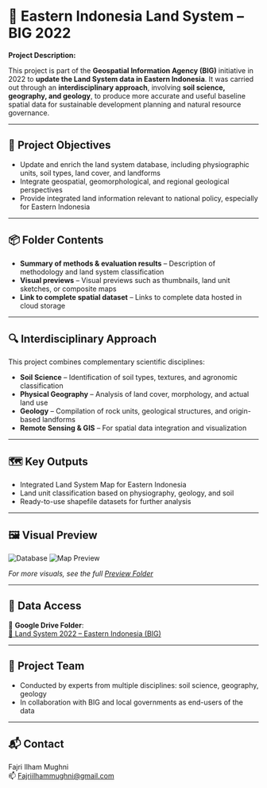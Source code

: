 # 🌱 Eastern Indonesia Land System – BIG 2022

**Project Description:**

This project is part of the **Geospatial Information Agency (BIG)** initiative in 2022 to **update the Land System data in Eastern Indonesia**. It was carried out through an **interdisciplinary approach**, involving **soil science, geography, and geology**, to produce more accurate and useful baseline spatial data for sustainable development planning and natural resource governance.

---

## 🎯 Project Objectives

- Update and enrich the land system database, including physiographic units, soil types, land cover, and landforms  
- Integrate geospatial, geomorphological, and regional geological perspectives  
- Provide integrated land information relevant to national policy, especially for Eastern Indonesia

---

## 📦 Folder Contents

- **Summary of methods & evaluation results** – Description of methodology and land system classification  
- **Visual previews** – Visual previews such as thumbnails, land unit sketches, or composite maps  
- **Link to complete spatial dataset** – Links to complete data hosted in cloud storage

---

## 🔍 Interdisciplinary Approach

This project combines complementary scientific disciplines:

- **Soil Science** – Identification of soil types, textures, and agronomic classification  
- **Physical Geography** – Analysis of land cover, morphology, and actual land use  
- **Geology** – Compilation of rock units, geological structures, and origin-based landforms  
- **Remote Sensing & GIS** – For spatial data integration and visualization

---

## 🗺️ Key Outputs

- Integrated Land System Map for Eastern Indonesia  
- Land unit classification based on physiography, geology, and soil  
- Ready-to-use shapefile datasets for further analysis

---

## 🖼️ Visual Preview

![Database](https://drive.google.com/file/d/1a4xktLczTmD_TYEJZduBWHf_t-YERudc/view?usp=drive_link)
![Map Preview](https://drive.google.com/file/d/1oQey5fLvz5kgLvBjsZLoYsrSJpHrmlnz/view?usp=drive_link)

_For more visuals, see the full [Preview Folder](https://drive.google.com/drive/folders/1RwzW-6nGB6aqnLpdcGjUPbqmYekdO0gw?usp=drive_link)_

---

## 🔗 Data Access

📁 **Google Drive Folder**:  
[🔗 Land System 2022 – Eastern Indonesia (BIG)](https://drive.google.com/drive/folders/1FCXgcI3dgGZazd6R0eDmzfIlUzwyM9qG?usp=drive_link)

---

## 👥 Project Team

- Conducted by experts from multiple disciplines: soil science, geography, geology  
- In collaboration with BIG and local governments as end-users of the data

---

## 📬 Contact

Fajri Ilham Mughni  
📫 Fajriilhammughni@gmail.com